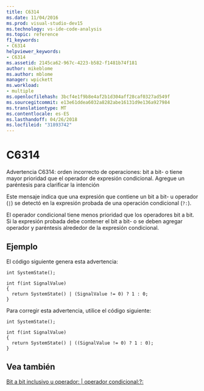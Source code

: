 ```yaml
---
title: C6314
ms.date: 11/04/2016
ms.prod: visual-studio-dev15
ms.technology: vs-ide-code-analysis
ms.topic: reference
f1_keywords:
- C6314
helpviewer_keywords:
- C6314
ms.assetid: 2145ca62-967c-4223-b582-f1481b74f181
author: mikeblome
ms.author: mblome
manager: wpickett
ms.workload:
- multiple
ms.openlocfilehash: 3bcf4e1f9b8e4af2b1d304aff28caf0327ad549f
ms.sourcegitcommit: e13e61ddea6032a8282abe16131d9e136a927984
ms.translationtype: MT
ms.contentlocale: es-ES
ms.lasthandoff: 04/26/2018
ms.locfileid: "31893742"
---
```

# <a name="c6314"></a>C6314
Advertencia C6314: orden incorrecto de operaciones: bit a bit- o tiene mayor prioridad que el operador de expresión condicional. Agregue un paréntesis para clarificar la intención

 Este mensaje indica que una expresión que contiene un bit a bit- u operador (`|`) se detectó en la expresión probada de una operación condicional (`?:`).

 El operador condicional tiene menos prioridad que los operadores bit a bit. Si la expresión probada debe contener el bit a bit- o se deben agregar operador y paréntesis alrededor de la expresión condicional.

## <a name="example"></a>Ejemplo
 El código siguiente genera esta advertencia:

```
int SystemState();

int f(int SignalValue)
{
  return SystemState() | (SignalValue != 0) ? 1 : 0;
}
```

 Para corregir esta advertencia, utilice el código siguiente:

```
int SystemState();

int f(int SignalValue)
{
  return SystemState() | ((SignalValue != 0) ? 1 : 0);
}
```

## <a name="see-also"></a>Vea también
 [Bit a bit inclusivo u operador: &#124; ](/cpp/cpp/bitwise-inclusive-or-operator-pipe) [operador condicional:?:](/cpp/cpp/conditional-operator-q)